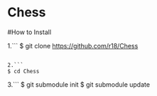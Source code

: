 Chess
=====


#How to Install

1.```
$ git clone https://github.com/r18/Chess
```

2.```
$ cd Chess
```

3.```
$ git submodule init
$ git submodule update
```


